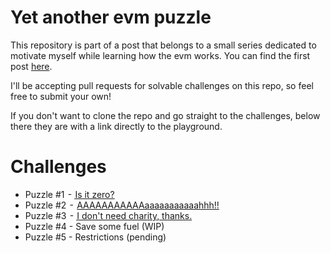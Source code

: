 # Yet another evm puzzle
This repository is part of a post that belongs to a small series dedicated to motivate myself while learning how the evm works.
You can find the first post [here](https://medium.com/@mattaereal/solving-more-evm-puzzles-differently-part-i-170f2516b88d).

I'll be accepting pull requests for solvable challenges on this repo, so feel free to submit your own!

If you don't want to clone the repo and go straight to the challenges, below there they are with a link directly to the playground.

# Challenges
- Puzzle #1  - [ Is it zero?](https://www.evm.codes/playground?unit=Wei&codeType=Mnemonic&code=%27q32smmmm~CCutWAP1v1v3zMSTORE8~10pzSWAP1~01pv1~20zGT~25wIoouzMLOADuzCALLDATALOADzXORzEQ~49wIuv1zREVERTtTOP%27~zq1sz%5CnyrrrrwzJUMPvzDUPu~00twDESTzSs%200xrAAqPUSHpzADDozPOPmyy%01mopqrstuvwyz~_)
- Puzzle #2  -  [AAAAAAAAAAAaaaaaaaaaaahhh!!](https://www.evm.codes/playground?unit=Wei&codeType=Mnemonic&code=%27q32smmmm~CCutWAP1v1v3zMSTORE8~10pzSWAP1~01pv1~20zGT~25wIoouzMLOADuzCALLDATALOADzXORzEQ~49wIuv1zREVERTtTOP%27~zq1sz%5CnyrrrrwzJUMPvzDUPu~00twDESTzSs%200xrAAqPUSHpzADDozPOPmyy%01mopqrstuvwyz~_)
- Puzzle #3  - [ I don't need charity, thanks.](https://www.evm.codes/playground?callValue=100&unit=Wei&codeType=Mnemonic&code=%27tu4vIysLOADrMSTOREsSIZEyrCREATEyyrtrSWAP5zGASzwu5vIrDUP1zREVERTvDESTzSTOP%27~zPUSH1%200xz%5Cny~00wCALLvzJUMPuzISZERO~2twVALUEszwDATAryz%01rstuvwyz~_)
- Puzzle #4 - Save some fuel (WIP)
- Puzzle #5 - Restrictions (pending)
